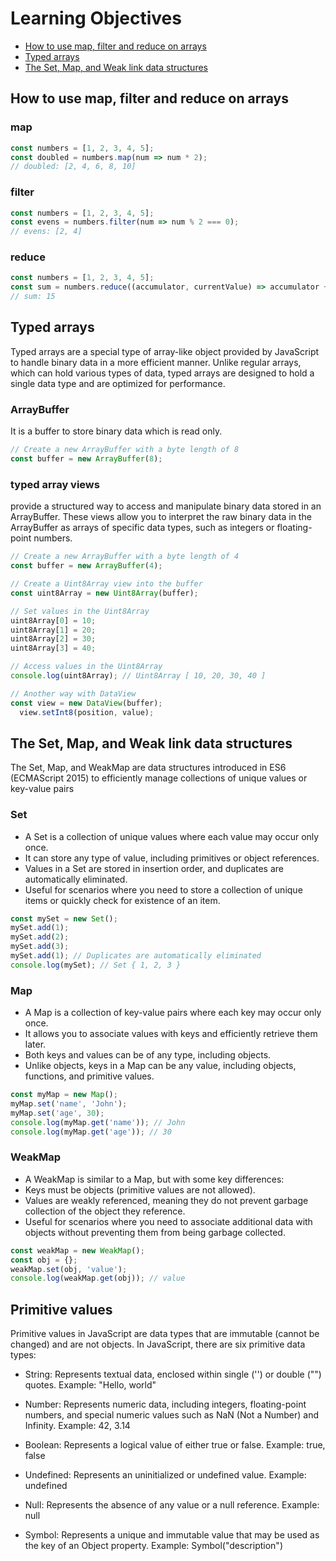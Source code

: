 # Learning Objectives

- [How to use map, filter and reduce on arrays](#How-to-use-map,-filter-and-reduce-on-arrays)
- [Typed arrays](#Typedarrays)
- [The Set, Map, and Weak link data structures](#The-Set,-Map,-and-Weak-link-data-structures)

## How to use map, filter and reduce on arrays
### map
```javascript
const numbers = [1, 2, 3, 4, 5];
const doubled = numbers.map(num => num * 2);
// doubled: [2, 4, 6, 8, 10]

```
### filter
```javascript
const numbers = [1, 2, 3, 4, 5];
const evens = numbers.filter(num => num % 2 === 0);
// evens: [2, 4]

```
### reduce
```javascript
const numbers = [1, 2, 3, 4, 5];
const sum = numbers.reduce((accumulator, currentValue) => accumulator + currentValue, 0);
// sum: 15

```
## Typed arrays
Typed arrays are a special type of array-like object provided by JavaScript to handle binary data in a more efficient manner. Unlike regular arrays, which can hold various types of data, typed arrays are designed to hold a single data type and are optimized for performance.

### ArrayBuffer
It is a buffer to store binary data which is read only.
```javascript
// Create a new ArrayBuffer with a byte length of 8
const buffer = new ArrayBuffer(8);
```

### typed array views
 provide a structured way to access and manipulate binary data stored in an ArrayBuffer. These views allow you to interpret the raw binary data in the ArrayBuffer as arrays of specific data types, such as integers or floating-point numbers.
```javascript
// Create a new ArrayBuffer with a byte length of 4
const buffer = new ArrayBuffer(4);

// Create a Uint8Array view into the buffer
const uint8Array = new Uint8Array(buffer);

// Set values in the Uint8Array
uint8Array[0] = 10;
uint8Array[1] = 20;
uint8Array[2] = 30;
uint8Array[3] = 40;

// Access values in the Uint8Array
console.log(uint8Array); // Uint8Array [ 10, 20, 30, 40 ]

// Another way with DataView
const view = new DataView(buffer);
  view.setInt8(position, value);
```
## The Set, Map, and Weak link data structures
The Set, Map, and WeakMap are data structures introduced in ES6 (ECMAScript 2015) to efficiently manage collections of unique values or key-value pairs

### Set
- A Set is a collection of unique values where each value may occur only once.
- It can store any type of value, including primitives or object references.
- Values in a Set are stored in insertion order, and duplicates are automatically eliminated.
- Useful for scenarios where you need to store a collection of unique items or quickly check for existence of an item.

```javascript
const mySet = new Set();
mySet.add(1);
mySet.add(2);
mySet.add(3);
mySet.add(1); // Duplicates are automatically eliminated
console.log(mySet); // Set { 1, 2, 3 }

```

### Map

- A Map is a collection of key-value pairs where each key may occur only once.
- It allows you to associate values with keys and efficiently retrieve them later.
- Both keys and values can be of any type, including objects.
- Unlike objects, keys in a Map can be any value, including objects, functions, and primitive values.

```javascript
const myMap = new Map();
myMap.set('name', 'John');
myMap.set('age', 30);
console.log(myMap.get('name')); // John
console.log(myMap.get('age')); // 30
```

### WeakMap

- A WeakMap is similar to a Map, but with some key differences:
- Keys must be objects (primitive values are not allowed).
- Values are weakly referenced, meaning they do not prevent garbage collection of the object they reference.
- Useful for scenarios where you need to associate additional data with objects without preventing them from being garbage collected.
```javascript
const weakMap = new WeakMap();
const obj = {};
weakMap.set(obj, 'value');
console.log(weakMap.get(obj)); // value

```


## Primitive values
Primitive values in JavaScript are data types that are immutable (cannot be changed) and are not objects. In JavaScript, there are six primitive data types:

- String: Represents textual data, enclosed within single ('') or double ("") quotes.
Example: "Hello, world"

- Number: Represents numeric data, including integers, floating-point numbers, and special numeric values such as NaN (Not a Number) and Infinity.
Example: 42, 3.14

- Boolean: Represents a logical value of either true or false.
Example: true, false

- Undefined: Represents an uninitialized or undefined value.
Example: undefined

- Null: Represents the absence of any value or a null reference.
Example: null

- Symbol: Represents a unique and immutable value that may be used as the key of an Object property.
Example: Symbol("description")


